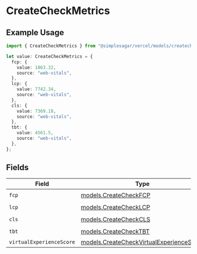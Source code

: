 # CreateCheckMetrics

## Example Usage

```typescript
import { CreateCheckMetrics } from "@simplesagar/vercel/models/createcheckop.js";

let value: CreateCheckMetrics = {
  fcp: {
    value: 1863.32,
    source: "web-vitals",
  },
  lcp: {
    value: 7742.34,
    source: "web-vitals",
  },
  cls: {
    value: 7369.18,
    source: "web-vitals",
  },
  tbt: {
    value: 4561.5,
    source: "web-vitals",
  },
};
```

## Fields

| Field                                                                                      | Type                                                                                       | Required                                                                                   | Description                                                                                |
| ------------------------------------------------------------------------------------------ | ------------------------------------------------------------------------------------------ | ------------------------------------------------------------------------------------------ | ------------------------------------------------------------------------------------------ |
| `fcp`                                                                                      | [models.CreateCheckFCP](../models/createcheckfcp.md)                                       | :heavy_check_mark:                                                                         | N/A                                                                                        |
| `lcp`                                                                                      | [models.CreateCheckLCP](../models/createchecklcp.md)                                       | :heavy_check_mark:                                                                         | N/A                                                                                        |
| `cls`                                                                                      | [models.CreateCheckCLS](../models/createcheckcls.md)                                       | :heavy_check_mark:                                                                         | N/A                                                                                        |
| `tbt`                                                                                      | [models.CreateCheckTBT](../models/createchecktbt.md)                                       | :heavy_check_mark:                                                                         | N/A                                                                                        |
| `virtualExperienceScore`                                                                   | [models.CreateCheckVirtualExperienceScore](../models/createcheckvirtualexperiencescore.md) | :heavy_minus_sign:                                                                         | N/A                                                                                        |
